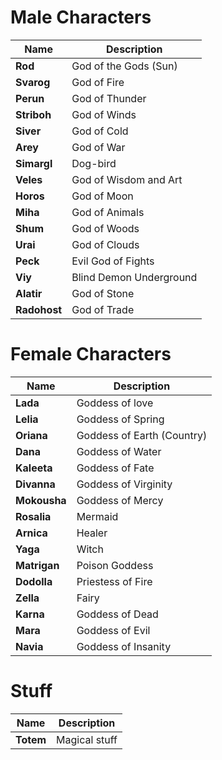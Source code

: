 # Male Characters

| Name            | Description                |
| --------------- | -------------------------- |
| **Rod**         | God of the Gods (Sun)      |
| **Svarog**      | God of Fire                |
| **Perun**       | God of Thunder             |
| **Striboh**     | God of Winds               |
| **Siver**       | God of Cold                |
| **Arey**        | God of War                 |
| **Simargl**     | Dog-bird                   |
| **Veles**       | God of Wisdom and Art      |
| **Horos**       | God of Moon                |
| **Miha**        | God of Animals             |
| **Shum**        | God of Woods               |
| **Urai**        | God of Clouds              |
| **Peck**        | Evil God of Fights         |
| **Viy**         | Blind Demon Underground    |
| **Alatir**      | God of Stone               |
| **Radohost**    | God of Trade               |


# Female Characters

| Name            | Description                |
| --------------- | -------------------------- |
| **Lada**        | Goddess of love            |
| **Lelia**       | Goddess of Spring          |
| **Oriana**      | Goddess of Earth (Country) |
| **Dana**        | Goddess of Water           |
| **Kaleeta**     | Goddess of Fate            |
| **Divanna**     | Goddess of Virginity       |
| **Mokousha**    | Goddess of Mercy           |
| **Rosalia**     | Mermaid                    |
| **Arnica**      | Healer                     |
| **Yaga**        | Witch                      |
| **Matrigan**    | Poison Goddess             |
| **Dodolla**     | Priestess of Fire          |
| **Zella**       | Fairy                      |
| **Karna**       | Goddess of Dead            |
| **Mara**        | Goddess of Evil            |
| **Navia**       | Goddess of Insanity        |


# Stuff
| Name            | Description                |
| --------------- | -------------------------- |
| **Totem**       | Magical stuff              |

